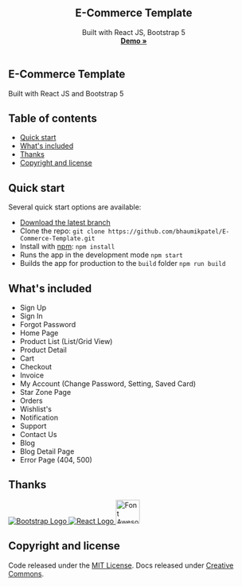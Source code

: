 <h2 align="center">E-Commerce Template</h2>

<p align="center">
 Built with React JS, Bootstrap 5
  <br>
  <a href="https://e-commerce-template.surge.sh/" target="_blank"><strong>Demo »</strong></a>
  <br>
  <br>

## E-Commerce Template

Built with React JS and Bootstrap 5

## Table of contents

- [Quick start](#quick-start)
- [What's included](#whats-included)
- [Thanks](#thanks)
- [Copyright and license](#copyright-and-license)

## Quick start

Several quick start options are available:

- [Download the latest branch](https://github.com/bhaumikpatel/E-Commerce-Template)
- Clone the repo: `git clone https://github.com/bhaumikpatel/E-Commerce-Template.git`
- Install with [npm](https://www.npmjs.com/): `npm install`
- Runs the app in the development mode `npm start`
- Builds the app for production to the `build` folder `npm run build`

## What's included

- Sign Up
- Sign In
- Forgot Password
- Home Page
- Product List (List/Grid View)
- Product Detail
- Cart
- Checkout
- Invoice
- My Account (Change Password, Setting, Saved Card)
- Star Zone Page
- Orders
- Wishlist's
- Notification
- Support
- Contact Us
- Blog
- Blog Detail Page
- Error Page (404, 500)

## Thanks

<a href="https://www.getbootstrap.com/" title="Bootstrap" target="_blank">
  <img src="https://skillicons.dev/icons?i=bootstrap" alt="Bootstrap Logo">
</a>
<a href="https://reactjs.org/" title="React JS" target="_blank"><img src="https://skillicons.dev/icons?i=react" alt="React Logo">
</a>
<a href="https://fontawesome.com/" title="Font Awesome" target="_blank"><img src="https://upload.wikimedia.org/wikipedia/commons/5/5f/Font_Awesome_logomark_blue.svg" alt="Font Awesome Logo" width="48" height="48">
</a>
  
## Copyright and license

Code released under the [MIT License](https://github.com/twbs/bootstrap/blob/main/LICENSE). Docs released under [Creative Commons](https://creativecommons.org/licenses/by/3.0/).
